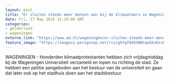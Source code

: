 ```yaml
---
layout: post
title: "Er sluiten steeds meer mensen aan bij de klimaatmars in Wageningen"
date: Fri, 17 May 2019 12:19:00 GMT
categories: 
- gelderland 
- wageningen 
externe_link: "https://www.ad.nl/wageningen/er-sluiten-steeds-meer-mensen-aan-bij-de-klimaatmars-in-wageningen~ad951fbf/"
feature_image: "https://images1.persgroep.net/rcs/gkYgf84GXW0tquGknExsB92qw38/diocontent/148603210/_fitwidth/400/?appId=21791a8992982cd8da851550a453bd7f&quality=0.7"
---
```


WAGENINGEN - Honderden klimaatprotestanten hebben zich vrijdagmiddag bij de Wageningen Universiteit verzameld en lopen nu richting de stad. Ze hebben een petitie aangeboden aan het bestuur van de universiteit en gaan dat later ook op het stadhuis doen aan het stadsbestuur.
